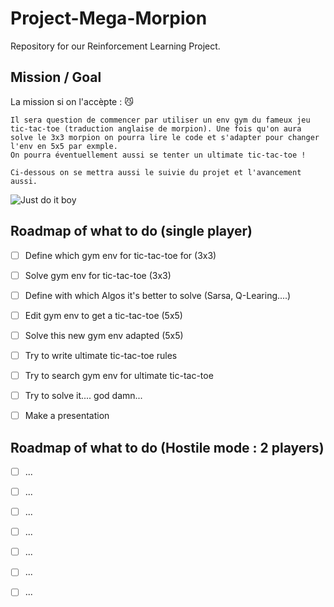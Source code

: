 # Project-Mega-Morpion
Repository for our Reinforcement Learning Project. 

## Mission / Goal 

La mission si on l'accèpte : 😼  
```
Il sera question de commencer par utiliser un env gym du fameux jeu  
tic-tac-toe (traduction anglaise de morpion). Une fois qu'on aura  
solve le 3x3 morpion on pourra lire le code et s'adapter pour changer  
l'env en 5x5 par exmple.  
On pourra éventuellement aussi se tenter un ultimate tic-tac-toe !  
  
Ci-dessous on se mettra aussi le suivie du projet et l'avancement  
aussi. 
```  
  
![Just do it boy](https://media.giphy.com/media/YLHwkqayc1j7a/giphy.gif)
  
## Roadmap of what to do (single player)

- [ ] Define which gym env for tic-tac-toe for (3x3)
- [ ] Solve gym env for tic-tac-toe (3x3)
- [ ] Define with which Algos it's better to solve (Sarsa, Q-Learing....)
- [ ] Edit gym env to get a tic-tac-toe (5x5)
- [ ] Solve this new gym env adapted (5x5)
- [ ] Try to write ultimate tic-tac-toe rules
- [ ] Try to search gym env for ultimate tic-tac-toe
- [ ] Try to solve it.... god damn...
- [ ] Make a presentation
  
    
## Roadmap of what to do (Hostile mode : 2 players)

- [ ] ...
- [ ] ...
- [ ] ...
- [ ] ...
- [ ] ...
- [ ] ...
- [ ] ...

